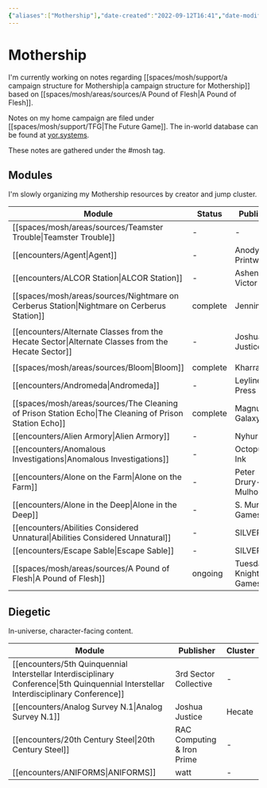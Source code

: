 ```yaml
---
{"aliases":["Mothership"],"date-created":"2022-09-12T16:41","date-modified":"2023-04-20T13:13","dg-publish":true,"tags":["mosh"],"title":"Mothership","permalink":"/spaces/mosh/mocs/mothership/","dgPassFrontmatter":true}
---
```



# Mothership

I'm currently working on notes regarding [[spaces/mosh/support/a campaign structure for Mothership\|a campaign structure for Mothership]] based on [[spaces/mosh/areas/sources/A Pound of Flesh\|A Pound of Flesh]].

Notes on my home campaign are filed under [[spaces/mosh/support/TFG\|The Future Game]]. The in-world database can be found at [yor.systems](https://yor.systems).

These notes are gathered under the #mosh tag.

## Modules

I'm slowly organizing my Mothership resources by creator and jump cluster.

| Module                                                                                                    | Status   | Publisher              | Cluster                                    |
| --------------------------------------------------------------------------------------------------------- | -------- | ---------------------- | ------------------------------------------ |
| [[spaces/mosh/areas/sources/Teamster Trouble\|Teamster Trouble]]                                       | \-       | \-                     | \-                                         |
| [[encounters/Agent\|Agent]]                                                                            | \-       | Anodyne Printware      | \-                                         |
| [[encounters/ALCOR Station\|ALCOR Station]]                                                            | \-       | Ashen Victor           | \-                                         |
| [[spaces/mosh/areas/sources/Nightmare on Cerberus Station\|Nightmare on Cerberus Station]]             | complete | Jennings               | \-                                         |
| [[encounters/Alternate Classes from the Hecate Sector\|Alternate Classes from the Hecate Sector]]      | \-       | Joshua Justice         | <ul><li><ul><li>Hecate</li></ul></li></ul> |
| [[spaces/mosh/areas/sources/Bloom\|Bloom]]                                                             | complete | Kharrak                | \-                                         |
| [[encounters/Andromeda\|Andromeda]]                                                                    | \-       | Leyline Press          | \-                                         |
| [[spaces/mosh/areas/sources/The Cleaning of Prison Station Echo\|The Cleaning of Prison Station Echo]] | complete | Magnum Galaxy          | Magnum                                     |
| [[encounters/Alien Armory\|Alien Armory]]                                                              | \-       | Nyhur                  | \-                                         |
| [[encounters/Anomalous Investigations\|Anomalous Investigations]]                                      | \-       | Octopus Ink            | \-                                         |
| [[encounters/Alone on the Farm\|Alone on the Farm]]                                                    | \-       | Peter Drury-Mulholland | \-                                         |
| [[encounters/Alone in the Deep\|Alone in the Deep]]                                                    | \-       | S. Murphy Games        | \-                                         |
| [[encounters/Abilities Considered Unnatural\|Abilities Considered Unnatural]]                          | \-       | SILVERARM              | \-                                         |
| [[encounters/Escape Sable\|Escape Sable]]                                                              | \-       | SILVERARM              | \-                                         |
| [[spaces/mosh/areas/sources/A Pound of Flesh\|A Pound of Flesh]]                                       | ongoing  | Tuesday Knight Games   | [[spaces/mosh/support/32819L\|32819L]]  |


## Diegetic

In-universe, character-facing content.

| Module                                                                                                                                   | Publisher                  | Cluster |
| ---------------------------------------------------------------------------------------------------------------------------------------- | -------------------------- | ------- |
| [[encounters/5th Quinquennial Interstellar Interdisciplinary Conference\|5th Quinquennial Interstellar Interdisciplinary Conference]] | 3rd Sector Collective      | \-      |
| [[encounters/Analog Survey N.1\|Analog Survey N.1]]                                                                                   | Joshua Justice             | Hecate  |
| [[encounters/20th Century Steel\|20th Century Steel]]                                                                                 | RAC Computing & Iron Prime | \-      |
| [[encounters/ANIFORMS\|ANIFORMS]]                                                                                                     | watt                       | \-      |
